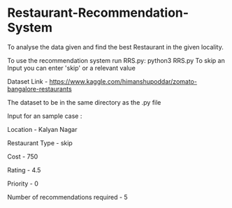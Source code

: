 # Restaurant-Recommendation-System

To analyse the data given and find the best Restaurant in the given locality.

To use the recommendation system run RRS.py: python3 RRS.py
To skip an Input you can enter 'skip' or a relevant value

Dataset Link - https://www.kaggle.com/himanshupoddar/zomato-bangalore-restaurants

The dataset to be in the same directory as the .py file

Input for an sample case : 

Location - Kalyan Nagar

Restaurant Type - skip

Cost - 750

Rating - 4.5

Priority - 0

Number of recommendations required - 5
